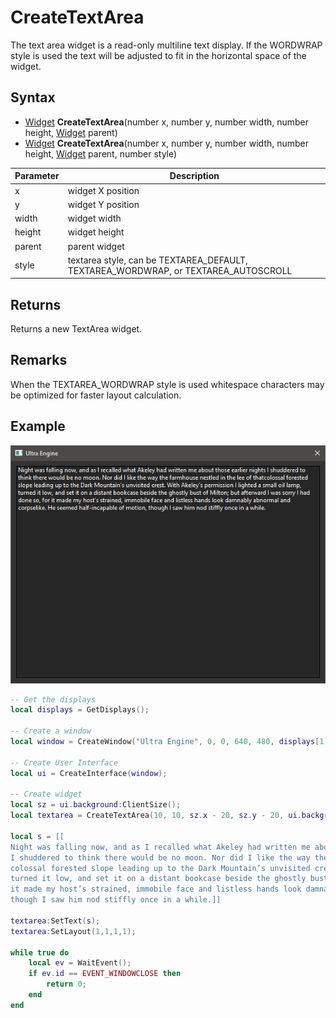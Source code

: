 # CreateTextArea

The text area widget is a read-only multiline text display. If the WORDWRAP style is used the text will be adjusted to fit in the horizontal space of the widget.

## Syntax

- [Widget](Widget.md) **CreateTextArea**(number x, number y, number width, number height, [Widget](Widget.md) parent)
- [Widget](Widget.md) **CreateTextArea**(number x, number y, number width, number height, [Widget](Widget.md) parent, number style)

| Parameter | Description |
| --- | --- |
| x | widget X position |
| y | widget Y position |
| width | widget width |
| height | widget height |
| parent | parent widget |
| style | textarea style, can be TEXTAREA_DEFAULT, TEXTAREA_WORDWRAP, or TEXTAREA_AUTOSCROLL |

## Returns

Returns a new TextArea widget.

## Remarks

When the TEXTAREA_WORDWRAP style is used whitespace characters may be optimized for faster layout calculation.

## Example

![](https://github.com/Leadwerks/Documentation/raw/master/Images/CreateTextArea.png)

```lua
-- Get the displays
local displays = GetDisplays();

-- Create a window
local window = CreateWindow("Ultra Engine", 0, 0, 640, 480, displays[1], WINDOW_TITLEBAR | WINDOW_RESIZABLE | WINDOW_CENTER);

-- Create User Interface
local ui = CreateInterface(window);

-- Create widget
local sz = ui.background:ClientSize();
local textarea = CreateTextArea(10, 10, sz.x - 20, sz.y - 20, ui.background, TEXTAREA_WORDWRAP);

local s = [[
Night was falling now, and as I recalled what Akeley had written me about those earlier nights \
I shuddered to think there would be no moon. Nor did I like the way the farmhouse nestled in the lee of that\
colossal forested slope leading up to the Dark Mountain’s unvisited crest. With Akeley’s permission I lighted a small oil lamp,\
turned it low, and set it on a distant bookcase beside the ghostly bust of Milton; but afterward I was sorry I had done so, for \
it made my host’s strained, immobile face and listless hands look damnably abnormal and corpselike. He seemed half-incapable of motion, \
though I saw him nod stiffly once in a while.]]

textarea:SetText(s);
textarea:SetLayout(1,1,1,1);

while true do
    local ev = WaitEvent();
    if ev.id == EVENT_WINDOWCLOSE then
        return 0;
    end
end
```
